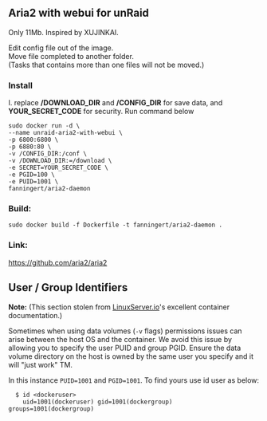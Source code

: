 Aria2 with webui for unRaid
---
Only 11Mb. Inspired by XUJINKAI.  

Edit config file out of the image.  
Move file completed to another folder.  
(Tasks that contains more than one files will not be moved.)  

### Install
I. replace **/DOWNLOAD_DIR** and **/CONFIG_DIR** for save data, and **YOUR_SECRET_CODE** for security. Run command below  
```
sudo docker run -d \
--name unraid-aria2-with-webui \
-p 6800:6800 \
-p 6880:80 \
-v /CONFIG_DIR:/conf \
-v /DOWNLOAD_DIR:=/download \
-e SECRET=YOUR_SECRET_CODE \
-e PGID=100 \
-e PUID=1001 \
fanningert/aria2-daemon
```

### Build:  
`sudo docker build -f Dockerfile -t fanningert/aria2-daemon .`  

### Link:  
https://github.com/aria2/aria2  

## User / Group Identifiers

**Note:** (This section stolen from [LinuxServer.io](http://linuxserver.io)'s
excellent container documentation.)

Sometimes when using data volumes (`-v` flags) permissions issues can arise
between the host OS and the container. We avoid this issue by allowing you to
specify the user PUID and group PGID. Ensure the data volume directory on the
host is owned by the same user you specify and it will "just work" TM.

In this instance `PUID=1001` and `PGID=1001`. To find yours use id user as below:

```
  $ id <dockeruser>
    uid=1001(dockeruser) gid=1001(dockergroup) groups=1001(dockergroup)
```
